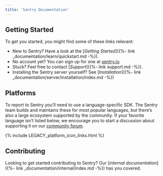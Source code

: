 ```yaml
---
title: 'Sentry Documentation'
---
```


## Getting Started

To get you started, you might find some of these links relevant:

-   New to Sentry? Have a look at the [_Getting Started_]({%- link _documentation/learn/quickstart.md -%}).
-   No account yet? You can sign up for one at [sentry.io](https://sentry.io/signup/).
-   Stuck? Feel free to contact [_Support_]({%- link support.md -%}).
-   Installing the Sentry server yourself? See [_Installation_]({%- link _documentation/server/installation/index.md -%})

## Platforms

To report to Sentry you’ll need to use a language-specific SDK. The Sentry team builds and maintains these for most popular languages, but there’s also a large ecosystem supported by the community. If your favorite language isn’t listed below, we encourage you to start a discussion about supporting it on our [community forum](https://forum.sentry.io).

{% include LEGACY_platform_icon_links.html %}

## Contributing

Looking to get started contributing to Sentry? Our [_internal documentation_]({%- link _documentation/internal/index.md -%}) has you covered.
